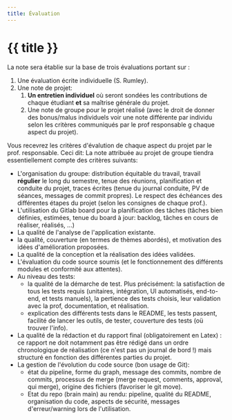 ```yaml
---
title: Évaluation
---
```


# {{ title }}

La note sera établie sur la base de trois évaluations portant sur :

1. Une évaluation écrite individuelle (S. Rumley).
1. Une note de projet:
    1. **Un entretien individuel** où seront sondées les contributions de chaque étudiant **et** sa maîtrise générale du projet.
    1. Une note de groupe pour le projet réalisé (avec le droit de donner des bonus/malus individuels voir une note différente par individu selon les critères communiqués par le prof responsable g chaque aspect du projet). 

Vous recevrez les critères d'évalution de chaque aspect du projet par le prof. responsable. Ceci dit:
La note attribuée au projet de groupe tiendra essentiellement compte des critères suivants:
 
- L'organisation du groupe: distribution équitable du travail, travail **régulier** le long du semestre, tenue des réunions, planification et conduite du projet, traces écrites (tenue du journal conduite, PV de séances, messages de commit propres). Le respect des échéances des différentes étapes du projet (selon les consignes de chaque prof.).
- L'utilisation du Gitlab board pour la planification des tâches (tâches bien définies, estimées, tenue du board à jour: backlog, tâches en cours de réaliser, réalisés, ...)	
- La qualité de l'analyse de l'application existante.
- la qualité, couverture (en termes de thèmes abordés), et motivation des idées d'amélioration
  proposées.
- La qualité de la conception et la réalisation des idées validées.
- L'évaluation du code source soumis (et le fonctionnement des différents modules et conformité aux attentes).
- Au niveau des tests: 
    - la qualité de la démarche de test. Plus précisément: la satisfaction de tous les tests requis (unitaires, intégration, UI automatisés, end-to-end, et tests manuels), la pertience des tests choisis, leur validation avec la prof, documentation, et réalisation. 
    - explication des différents tests dans le README, les tests passent, facilité de lancer les outils, de tester, couverture des tests (oü trouver l'info).
- La qualité de la rédaction et du rapport final (obligatoirement en Latex) : ce rapport ne doit
  notamment pas être rédigé dans un ordre chronologique de réalisation (ce n'est pas un journal de
  bord !) mais structuré en fonction des différentes parties du projet.
- La gestion de l'évolution du code source (bon usage de Git): 
    - état du pipeline, forme du graph, message des commits, nombre de commits, processus de merge (merge request, comments, approval, qui merge), origine des fichiers (favoriser le git move). 			
    - Etat du repo (brain main) au rendu: pipeline, qualité du README, organisation du code, aspects de sécurité, messages d'erreur/warning lors de l'utilisation.
				

				